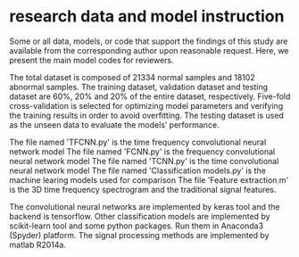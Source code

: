 # research data and model instruction
Some or all data, models, or code that support the findings of this study are available from the corresponding author upon reasonable request. Here, we present the main model codes for reviewers.

The total dataset is composed of 21334 normal samples and 18102 abnormal samples. The training dataset, validation dataset and testing dataset are 60%, 20% and 20% of the entire dataset, respectively. Five-fold cross-validation is selected for optimizing model parameters and verifying the training results in order to avoid overfitting. The testing dataset is used as the unseen data to evaluate the models’ performance. 

The file named 'TFCNN.py' is the time frequency convolutional neural network model
The file named 'FCNN.py' is the frequency convolutional neural network model
The file named 'TCNN.py' is the time convolutional neural network model
The file named 'Classification models.py' is the machine learing models used for comparison
The file 'Feature extraction.m' is the 3D time frequency spectrogram and the traditional signal features. 

The convolutional neural networks are implemented by keras tool and the backend is tensorflow. Other classification models are implemented by scikit-learn tool and some python packages. Run them in Anaconda3 (Spyder) platform. The signal processing methods are implemented by matlab R2014a.
